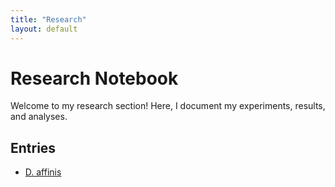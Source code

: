 ```yaml
---
title: "Research"
layout: default
---
```


# Research Notebook

Welcome to my research section! Here, I document my experiments, results, and analyses.

## Entries

- [D. affinis](Research/daffinis.md)
